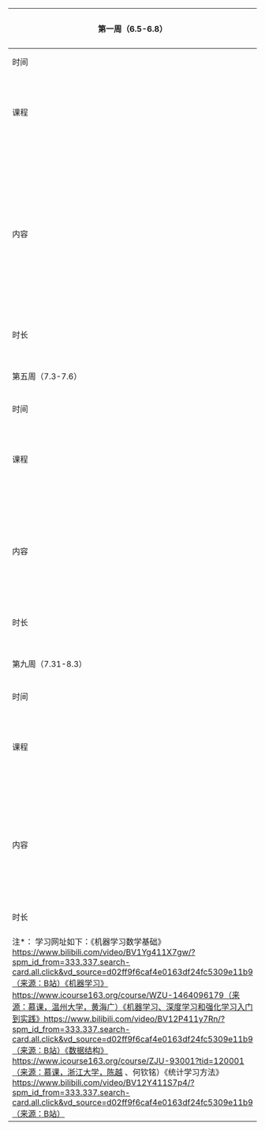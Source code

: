| 第一周（6.5-6.8）                                                                                                                                                                                                                                                                                                                                                                                                                                                                                                                                                                                                                     |                                           |                                                                    |                       |                       |  | 第二周（6.12-6.15）                             |                                         |                       |                         |  | 第三周（6.19-6.22）           |                       |                       |                       |  | 第四周（6.26-6.29）        |                                |                                          |                               |
|----------------------------------------------------------------------------------------------------------------------------------------------------------------------------------------------------------------------------------------------------------------------------------------------------------------------------------------------------------------------------------------------------------------------------------------------------------------------------------------------------------------------------------------------------------------------------------------------------------------------------------|-------------------------------------------|--------------------------------------------------------------------|-----------------------|-----------------------|--|--------------------------------------------|-----------------------------------------|-----------------------|-------------------------|--|--------------------------|-----------------------|-----------------------|-----------------------|--|-----------------------|--------------------------------|------------------------------------------|-------------------------------|
| 时间                                                                                                                                                                                                                                                                                                                                                                                                                                                                                                                                                                                                                               | 周一（6.5）                                   | 周二（6.6）                                                            | 周三（6.7）               | 周四（6.8）               |  | 周一（6.12）                                   | 周二（6.13）                                | 周三（6.14）              | 周四（6.15）                |  | 周一（6.19）                 | 周二（6.20）              | 周三（6.21）              | 周四（6.22）              |  | 周一（6.26）              | 周二（6.27）                       | 周三（6.28）                                 | 周四（6.29）                      |
| 课程                                                                                                                                                                                                                                                                                                                                                                                                                                                                                                                                                                                                                               | 《机器学习数学基础》                                | 《机器学习数学基础》                                                         | 《机器学习、深度学习和强化学习入门到实践》 | 《数据结构》                |  | 《机器学习数学基础》                                 | 《统计学习方法》                                | 《机器学习、深度学习和强化学习入门到实践》 | 《数据结构》                  |  | 《统计学习方法》                 | 《机器学习、深度学习和强化学习入门到实践》 | 《数据结构》                | 《数据结构》                |  | 《机器学习、深度学习和强化学习入门到实践》 | 《机器学习》                         | 《统计学习方法》                                 | 《机器学习、深度学习和强化学习入门到实践》         |
| 内容                                                                                                                                                                                                                                                                                                                                                                                                                                                                                                                                                                                                                               | 第一章：高等数学基础（P1-P8）<br/>第四章：线性代数基础（P20-P25） | 第五章：特征值与矩阵分解（P26-P30）<br/>第六章：随机变量（P31-P35）<br/>第七章：概率论基础（P36-P42） | Python基础（P1）          | 第一讲：基本概念              |  | 第七章：概率论基础（P43-P49）<br/>第八章：几种分布（P51-P56）   | 第一章：数理基础（P1-P8）                         | Python基础（P2）          | 第二讲：线性结构                |  | 第二章：统计学习及监督学习概论（P9-P16）  | Python基础（P3）          | 第三讲：树（上）              | 第四讲：树（下）              |  | Python基础（P4）          | 第一章：引言<br/>第二章：回归<br/>第三章：逻辑回归 | 第七章：线性回归（P33-P35）<br/><br/>第八章：逻辑回归（P36） | 多元回归和逻辑回归（P5）                 |
| 时长                                                                                                                                                                                                                                                                                                                                                                                                                                                                                                                                                                                                                               | 57.23min<br/>55.82min                     | 34.63min<br/>49min                                                 | 1h47min               | 1h14min               |  | 35.75min<br/>36.67min<br/>46.95            | 1h50min                                 | 2h3min                | 1h53min                 |  | 1h40min                  | 2h07min               | 1h32min               | 1h45min               |  | 1h28min               | 34.63min<br/>49min<br/>30.3min | 1h2min<br/>54.19min                      | 1h38min                       |
|                                                                                                                                                                                                                                                                                                                                                                                                                                                                                                                                                                                                                                  |                                           |                                                                    |                       |                       |  |                                            |                                         |                       |                         |  |                          |                       |                       |                       |  |                       |                                |                                          |                               |
|                                                                                                                                                                                                                                                                                                                                                                                                                                                                                                                                                                                                                                  |                                           |                                                                    |                       |                       |  |                                            |                                         |                       |                         |  |                          |                       |                       |                       |  |                       |                                |                                          |                               |
| 第五周（7.3-7.6）                                                                                                                                                                                                                                                                                                                                                                                                                                                                                                                                                                                                                     |                                           |                                                                    |                       |                       |  | 第六周（7.10-7.13）                             |                                         |                       |                         |  | 第七周（7.17-7.20）           |                       |                       |                       |  | 第八周（7.24-7.27）        |                                |                                          |                               |
| 时间                                                                                                                                                                                                                                                                                                                                                                                                                                                                                                                                                                                                                               | 周一（7.03）                                  | 周二（7.04）                                                           | 周三（7.05）              | 周四（7.06）              |  | 周一（7.10）                                   | 周二（7.11）                                | 周三（7.12）              | 周四（7.13）                |  | 周一（7.17）                 | 周二（7.18）              | 周三（7.19）              | 周四（7.20）              |  | 周一（7.24）              | 周二（7.25）                       | 周三（7.26）                                 | 周四（7.27）                      |
| 课程                                                                                                                                                                                                                                                                                                                                                                                                                                                                                                                                                                                                                               | 《统计学习方法》                                  | 《机器学习》                                                             | 《数据结构》                | 《数据结构》                |  | 《机器学习》                                     | 《统计学习方法》                                | 《机器学习、深度学习和强化学习入门到实践》 | 《数据结构》                  |  | 《机器学习》                   | 《机器学习、深度学习和强化学习入门到实践》 | 《数据结构》                | 《数据结构》                |  | 《机器学习》                | 《机器学习、深度学习和强化学习入门到实践》          | 《机器学习》                                   | 《机器学习》                        |
| 内容                                                                                                                                                                                                                                                                                                                                                                                                                                                                                                                                                                                                                               | 第五章：贝叶斯框架（P24-P27）                        | 第四章：朴素贝叶斯<br/>第四章：机器学习实践<br/>第五章：机器学习库                             | 第五讲：图（上）              | 第六讲：图（下）              |  | 第六章：KNN算法<br/>第七章：决策树                      | 第三章：感知机（P17-P20）<br/>第四章：K近邻法（P21-P23 ） | 决策树和随机森林（P6）          | 第七讲：排序（上）<br/>第八讲：排序（下） |  | 第九章：人工神经网络<br/>第十章：支持向量机 | 支持向量机（P7）             | 第九讲：散列查找              | 第十讲：习题                |  | 第十一章：聚类<br/>第十二章：降维   | 聚类（P8）                         | 第八章：集成学习                                 | 第十三章：关联规则<br/>第十四章：机器学习项目流程概述 |
| 时长                                                                                                                                                                                                                                                                                                                                                                                                                                                                                                                                                                                                                               | 1h42min                                   | 30.3min<br/>32.66min<br/>21.54min                                  | 1h8min                | 1h20min               |  | 24.35min<br/>40.09min                      | 1h13min<br/>55.97min                    | 2h4min                | 2h4min                  |  | 24.47min<br/>37.51min    | 2h02min               | 1h19min               | 1h4min                |  | 35.54min<br/>39.01min | 2h8min                         | 55.95min                                 | 29.45min<br/>54.65min         |
|                                                                                                                                                                                                                                                                                                                                                                                                                                                                                                                                                                                                                                  |                                           |                                                                    |                       |                       |  |                                            |                                         |                       |                         |  |                          |                       |                       |                       |  |                       |                                |                                          |                               |
|                                                                                                                                                                                                                                                                                                                                                                                                                                                                                                                                                                                                                                  |                                           |                                                                    |                       |                       |  |                                            |                                         |                       |                         |  |                          |                       |                       |                       |  |                       |                                |                                          |                               |
| 第九周（7.31-8.3）                                                                                                                                                                                                                                                                                                                                                                                                                                                                                                                                                                                                                    |                                           |                                                                    |                       |                       |  | 第十周（8.7-8.10）                              |                                         |                       |                         |  | 第十一周（8.14-8.16）          |                       |                       |                       |  | 第十二周（8.21-8.22）       |                                |                                          |                               |
| 时间                                                                                                                                                                                                                                                                                                                                                                                                                                                                                                                                                                                                                               | 周一（7.31）                                  | 周二（8.1）                                                            | 周三（8.2）               | 周四（8.3）               |  | 周一（8.7）                                    | 周二（8.8）                                 | 周三（8.9）               | 周四（8.10）                |  | 周一（8.14）                 | 周二（8.15）              | 周三（8.16）              |                       |  | 周一（8.21）              | 周二（8.22）                       |                                          |                               |
| 课程                                                                                                                                                                                                                                                                                                                                                                                                                                                                                                                                                                                                                               | 《机器学习、深度学习和强化学习入门到实践》                     | 《机器学习、深度学习和强化学习入门到实践》                                              | 《机器学习、深度学习和强化学习入门到实践》 | 《机器学习、深度学习和强化学习入门到实践》 |  | 《机器学习数学基础》                                 | 《机器学习、深度学习和强化学习入门到实践》                   | 《统计学习方法》              | 《统计学习方法》                |  | 《机器学习、深度学习和强化学习入门到实践》    | 《机器学习、深度学习和强化学习入门到实践》 | 《机器学习、深度学习和强化学习入门到实践》 | 《机器学习、深度学习和强化学习入门到实践》 |  | 《机器学习、深度学习和强化学习入门到实践》 | 《机器学习、深度学习和强化学习入门到实践》          |                                          |                               |
| 内容                                                                                                                                                                                                                                                                                                                                                                                                                                                                                                                                                                                                                               | 自然语言处理上（P20-P24）                          | 自然语言处理中（P25-P29）                                                   | 自然语言处理下（P30-P34）      | EM算法（P9）              |  | 第九章：核函数变换（P57-P62）<br/>第十章：熵与激活函数（P63-P66） | 隐马尔科夫链模型（P10）                           | 第八章：最大熵模型（P39、P43）    | 第十章：提升方法（P53-P56）       |  | 卷积神经网络上（P11）             | 卷积神经网络下（P12）          | 循环神经网络（P19）           | 生成对抗网络（P35）           |  | 强化学习上（P36-P38）        | 强化学习下（P39-P43）                 |                                          |                               |
| 时长                                                                                                                                                                                                                                                                                                                                                                                                                                                                                                                                                                                                                               | 2h                                        | 2h22min                                                            | 53min                 | 1h59min               |  | 39.6min<br/>32.92min                       | 2h                                      | 1h21min               | 2h13min                 |  | 2h2min                   | 1h53min               | 1h40min               | 1h43min               |  | 1h51min               | 1h24min                        |                                          |                               |
|                                                                                                                                                                                                                                                                                                                                                                                                                                                                                                                                                                                                                                  |                                           |                                                                    |                       |                       |  |                                            |                                         |                       |                         |  |                          |                       |                       |                       |  |                       |                                |                                          |                               |
|                                                                                                                                                                                                                                                                                                                                                                                                                                                                                                                                                                                                                                  |                                           |                                                                    |                       |                       |  |                                            |                                         |                       |                         |  |                          |                       |                       |                       |  |                       |                                |                                          |                               |
| 注*： 学习网址如下：《机器学习数学基础》https://www.bilibili.com/video/BV1Yg411X7gw/?spm_id_from=333.337.search-card.all.click&vd_source=d02ff9f6caf4e0163df24fc5309e11b9（来源：B站）《机器学习》https://www.icourse163.org/course/WZU-1464096179（来源：慕课，温州大学，黄海广）《机器学习、深度学习和强化学习入门到实践》https://www.bilibili.com/video/BV12P411y7Rn/?spm_id_from=333.337.search-card.all.click&vd_source=d02ff9f6caf4e0163df24fc5309e11b9（来源：B站）《数据结构》https://www.icourse163.org/course/ZJU-93001?tid=120001（来源：慕课，浙江大学，陈越 、何钦铭）《统计学习方法》https://www.bilibili.com/video/BV12Y411S7p4/?spm_id_from=333.337.search-card.all.click&vd_source=d02ff9f6caf4e0163df24fc5309e11b9（来源：B站） |
